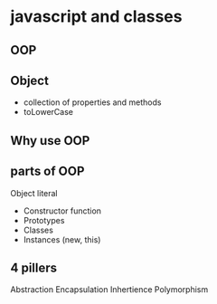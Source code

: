 # javascript and classes

## OOP

## Object
- collection of properties and methods
- toLowerCase 

## Why use OOP

## parts of OOP
Object literal

- Constructor function
- Prototypes
- Classes
- Instances (new, this)


## 4 pillers
Abstraction
Encapsulation
Inhertience
Polymorphism
